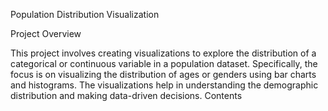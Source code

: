 Population Distribution Visualization

Project Overview

This project involves creating visualizations to explore the distribution of a categorical or continuous variable in a population dataset. Specifically, the focus is on visualizing the distribution of ages or genders using bar charts and histograms. The visualizations help in understanding the demographic distribution and making data-driven decisions. Contents
